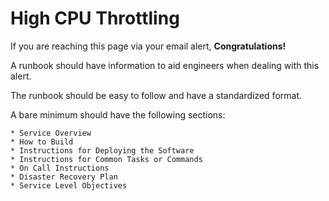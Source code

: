 # High CPU Throttling

If you are reaching this page via your email alert, __Congratulations!__

A runbook should have information to aid engineers when
dealing with this alert.

The runbook should be easy to follow and have a standardized format.

A bare minimum should have the following sections:

    * Service Overview
    * How to Build
    * Instructions for Deploying the Software
    * Instructions for Common Tasks or Commands
    * On Call Instructions
    * Disaster Recovery Plan
    * Service Level Objectives